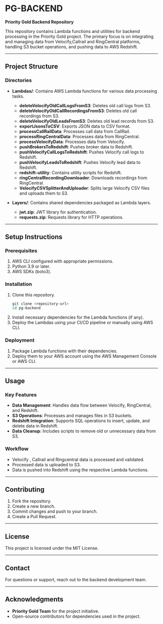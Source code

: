 # PG-BACKEND

**Priority Gold Backend Repository**

This repository contains Lambda functions and utilities for backend processing in the Priority Gold project. The primary focus is on integrating and managing data from Velocify,Callrail and RingCentral platforms, handling S3 bucket operations, and pushing data to AWS Redshift.

---

## **Project Structure**

### **Directories**

- **Lambdas/**: Contains AWS Lambda functions for various data processing tasks.
  - **deleteVelocifyOldCallLogsFromS3**: Deletes old call logs from S3.
  - **deleteVelocifyOldCallRecordingsFromS3**: Deletes old call recordings from S3.
  - **deleteVelocifyOldLeadsFromS3**: Deletes old lead records from S3.
  - **exportJsonsToCSV**: Exports JSON data to CSV format.
  - **processCallRailData**: Processes call data from CallRail.
  - **processRingCentralData**: Processes data from RingCentral.
  - **processVelocifyData**: Processes data from Velocify.
  - **pushBrokersToRedshift**: Pushes broker data to Redshift.
  - **pushVelocifyCallLogsToRedshift**: Pushes Velocify call logs to Redshift.
  - **pushVelocifyLeadsToRedshift**: Pushes Velocify lead data to Redshift.
  - **redshift-utility**: Contains utility scripts for Redshift.
  - **ringCentralRecordingDownloader**: Downloads recordings from RingCentral.
  - **VelocifyCSVSplitterAndUploader**: Splits large Velocify CSV files and uploads them to S3.

- **Layers/**: Contains shared dependencies packaged as Lambda layers.
  - **jwt.zip**: JWT library for authentication.
  - **requests.zip**: Requests library for HTTP operations.

---

## **Setup Instructions**

### Prerequisites
1. AWS CLI configured with appropriate permissions.
2. Python 3.9 or later.
3. AWS SDKs (boto3).

### Installation
1. Clone this repository.
   ```bash
   git clone <repository-url>
   cd pg-backend
   ```
2. Install necessary dependencies for the Lambda functions (if any).
3. Deploy the Lambdas using your CI/CD pipeline or manually using AWS CLI.

### Deployment
1. Package Lambda functions with their dependencies.
2. Deploy them to your AWS account using the AWS Management Console or AWS CLI.

---

## **Usage**

### Key Features
- **Data Management**: Handles data flow between Velocify, RingCentral, and Redshift.
- **S3 Operations**: Processes and manages files in S3 buckets.
- **Redshift Integration**: Supports SQL operations to insert, update, and delete data in Redshift.
- **Data Cleanup**: Includes scripts to remove old or unnecessary data from S3.

### Workflow
- Velocify , Callrail and Ringcentral data is processed and validated.
- Processed data is uploaded to S3.
- Data is pushed into Redshift using the respective Lambda functions.

---

## **Contributing**

1. Fork the repository.
2. Create a new branch.
3. Commit changes and push to your branch.
4. Create a Pull Request.

---

## **License**
This project is licensed under the MIT License.

---

## **Contact**
For questions or support, reach out to the backend development team.

---

## **Acknowledgments**
- **Priority Gold Team** for the project initiative.
- Open-source contributors for dependencies used in the project.
